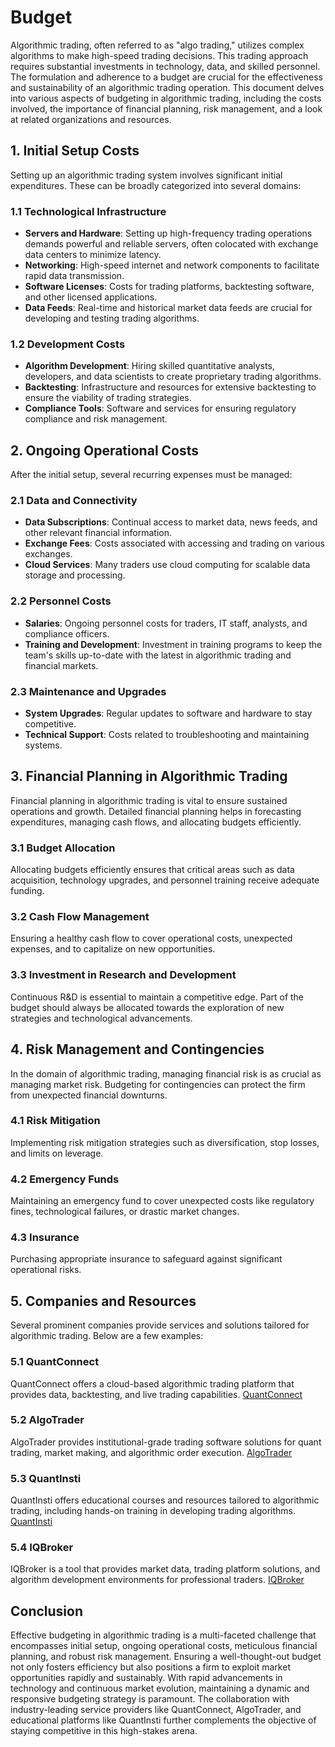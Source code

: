 # Budget

Algorithmic trading, often referred to as "algo trading," utilizes complex algorithms to make high-speed trading decisions. This trading approach requires substantial investments in technology, data, and skilled personnel. The formulation and adherence to a budget are crucial for the effectiveness and sustainability of an algorithmic trading operation. This document delves into various aspects of budgeting in algorithmic trading, including the costs involved, the importance of financial planning, risk management, and a look at related organizations and resources.

## 1. Initial Setup Costs

Setting up an algorithmic trading system involves significant initial expenditures. These can be broadly categorized into several domains:

### 1.1 Technological Infrastructure

- **Servers and Hardware**: Setting up high-frequency trading operations demands powerful and reliable servers, often colocated with exchange data centers to minimize latency.
- **Networking**: High-speed internet and network components to facilitate rapid data transmission.
- **Software Licenses**: Costs for trading platforms, backtesting software, and other licensed applications.
- **Data Feeds**: Real-time and historical market data feeds are crucial for developing and testing trading algorithms.

### 1.2 Development Costs

- **Algorithm Development**: Hiring skilled quantitative analysts, developers, and data scientists to create proprietary trading algorithms.
- **Backtesting**: Infrastructure and resources for extensive backtesting to ensure the viability of trading strategies.
- **Compliance Tools**: Software and services for ensuring regulatory compliance and risk management.

## 2. Ongoing Operational Costs

After the initial setup, several recurring expenses must be managed:

### 2.1 Data and Connectivity

- **Data Subscriptions**: Continual access to market data, news feeds, and other relevant financial information.
- **Exchange Fees**: Costs associated with accessing and trading on various exchanges.
- **Cloud Services**: Many traders use cloud computing for scalable data storage and processing.

### 2.2 Personnel Costs

- **Salaries**: Ongoing personnel costs for traders, IT staff, analysts, and compliance officers.
- **Training and Development**: Investment in training programs to keep the team's skills up-to-date with the latest in algorithmic trading and financial markets.

### 2.3 Maintenance and Upgrades

- **System Upgrades**: Regular updates to software and hardware to stay competitive.
- **Technical Support**: Costs related to troubleshooting and maintaining systems.

## 3. Financial Planning in Algorithmic Trading

Financial planning in algorithmic trading is vital to ensure sustained operations and growth. Detailed financial planning helps in forecasting expenditures, managing cash flows, and allocating budgets efficiently.

### 3.1 Budget Allocation

Allocating budgets efficiently ensures that critical areas such as data acquisition, technology upgrades, and personnel training receive adequate funding.

### 3.2 Cash Flow Management

Ensuring a healthy cash flow to cover operational costs, unexpected expenses, and to capitalize on new opportunities.

### 3.3 Investment in Research and Development

Continuous R&D is essential to maintain a competitive edge. Part of the budget should always be allocated towards the exploration of new strategies and technological advancements.

## 4. Risk Management and Contingencies

In the domain of algorithmic trading, managing financial risk is as crucial as managing market risk. Budgeting for contingencies can protect the firm from unexpected financial downturns.

### 4.1 Risk Mitigation

Implementing risk mitigation strategies such as diversification, stop losses, and limits on leverage.

### 4.2 Emergency Funds

Maintaining an emergency fund to cover unexpected costs like regulatory fines, technological failures, or drastic market changes.

### 4.3 Insurance

Purchasing appropriate insurance to safeguard against significant operational risks.

## 5. Companies and Resources

Several prominent companies provide services and solutions tailored for algorithmic trading. Below are a few examples:

### 5.1 QuantConnect

QuantConnect offers a cloud-based algorithmic trading platform that provides data, backtesting, and live trading capabilities.
[QuantConnect](https://www.quantconnect.com/)

### 5.2 AlgoTrader

AlgoTrader provides institutional-grade trading software solutions for quant trading, market making, and algorithmic order execution.
[AlgoTrader](https://www.algotrader.com/)

### 5.3 QuantInsti

QuantInsti offers educational courses and resources tailored to algorithmic trading, including hands-on training in developing trading algorithms.
[QuantInsti](https://www.quantinsti.com/)

### 5.4 IQBroker

IQBroker is a tool that provides market data, trading platform solutions, and algorithm development environments for professional traders.
[IQBroker](https://www.iqbroker.com/)

## Conclusion

Effective budgeting in algorithmic trading is a multi-faceted challenge that encompasses initial setup, ongoing operational costs, meticulous financial planning, and robust risk management. Ensuring a well-thought-out budget not only fosters efficiency but also positions a firm to exploit market opportunities rapidly and sustainably. With rapid advancements in technology and continuous market evolution, maintaining a dynamic and responsive budgeting strategy is paramount. The collaboration with industry-leading service providers like QuantConnect, AlgoTrader, and educational platforms like QuantInsti further complements the objective of staying competitive in this high-stakes arena.